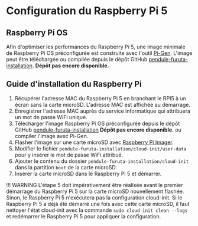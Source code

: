 
# Configuration du Raspberry Pi 5

## Raspberry Pi OS
Afin d'optimiser les performances du Raspberry Pi 5, une image minimale de Raspberry Pi OS préconfigurée est construite avec l'outil [Pi-Gen](https://github.com/RPi-Distro/pi-gen). L'image peut être téléchargée ou compilée depuis le dépôt GitHub [pendule-furuta-installation](). **Dépôt pas encore disponible.**

## Guide d'installation du Raspberry Pi
1. Récupérer l'adresse MAC du Raspberry Pi 5 en branchant le RPI5 à un écran sans la carte microSD. L'adresse MAC est affichée au démarrage.
2. Enregistrer l'adresse MAC auprès du service informatique qui attribuera un mot de passe WiFi unique.
3. Télécharger l'image Raspberry Pi OS préconfigurée depuis le dépôt GitHub [pendule-furuta-installation]() **Dépôt pas encore disponible.** ou compiler l'image avec Pi-Gen.
4. Flasher l'image sur une carte microSD avec [Raspberry Pi Imager](https://www.raspberrypi.com/software/).
5. Modifier le fichier `pendule-furuta-installation/cloud-init/user-data` pour y insérer le mot de passe WiFi attribué.
6. Ajouter le contenu du dossier `pendule-furuta-installation/cloud-init` dans la partition `boot` de la carte microSD.
7. Insérer la carte microSD dans le Raspberry Pi 5 et démarrer.

!!! WARNING
    L'étape 5 doit impérativement être réalisée avant le premier démarrage du Raspberry Pi 5 sur la carte microSD nouvellement flashée. Sinon, le Raspberry Pi 5 n'exécutera pas la configuration cloud-init. Si le Raspberry Pi 5 a déjà été démarré une fois avec cette carte microSD, il faut nettoyer l'état cloud-init avec la commande `sudo cloud-init clean --logs` et redémarrer le Raspberry Pi 5 pour appliquer la configuration.